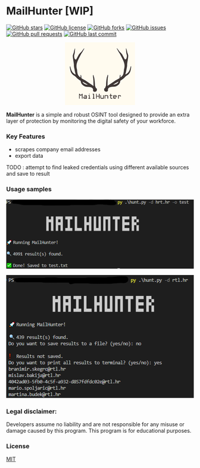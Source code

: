 # MailHunter [WIP]

[![GitHub stars](https://img.shields.io/github/stars/runtimeterrorist/mailhunter.svg)](https://github.com/runtimeterrorist/mailhunter/stargazers)
[![GitHub license](https://img.shields.io/github/license/runtimeterrorist/mailhunter.svg)](https://github.com/runtimeterrorist/mailhunter/blob/master/LICENSE)
[![GitHub forks](https://img.shields.io/github/forks/runtimeterrorist/mailhunter.svg)](https://github.com/runtimeterrorist/mailhunter/network/members)
[![GitHub issues](https://img.shields.io/github/issues/runtimeterrorist/mailhunter.svg)](https://github.com/runtimeterrorist/mailhunter/issues)
[![GitHub pull requests](https://img.shields.io/github/issues-pr/runtimeterrorist/mailhunter.svg)](https://github.com/runtimeterrorist/mailhunter/pulls)
[![GitHub last commit](https://img.shields.io/github/last-commit/runtimeterrorist/mailhunter.svg)](https://github.com/runtimeterrorist/mailhunter/commits/master)

<p align="center">
<img src="images/logo.png"/>
</p>

**MailHunter** is a simple and robust OSINT tool designed to provide an extra layer of protection by monitoring the digital safety of your workforce.

<h3> Key Features</h3>

- scrapes company email addresses
- export data

TODO : attempt to find leaked credentials using different available sources and save to result
<h3> Usage samples</h3>
<p>
<img src="images/1.png"/>
</p>
<p>
<img src="images/2.png"/>
</p>
<h3>Legal disclaimer:</h3>

Developers assume no liability and are not responsible for any misuse or damage caused by this program.
This program is for educational purposes.

<h3>License</h3>
 <a href="https://choosealicense.com/licenses/mit/">MIT</a>
